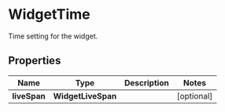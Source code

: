 

# WidgetTime

Time setting for the widget.
## Properties

Name | Type | Description | Notes
------------ | ------------- | ------------- | -------------
**liveSpan** | **WidgetLiveSpan** |  |  [optional]



